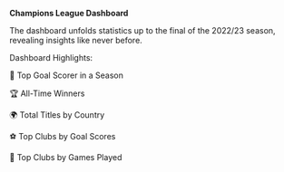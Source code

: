 **Champions League Dashboard**

The dashboard unfolds statistics up to the final of the 2022/23 season, revealing insights like never before. 

Dashboard Highlights:

🌟 Top Goal Scorer in a Season

🏆 All-Time Winners

🌍 Total Titles by Country

⚽ Top Clubs by Goal Scores

👥 Top Clubs by Games Played


